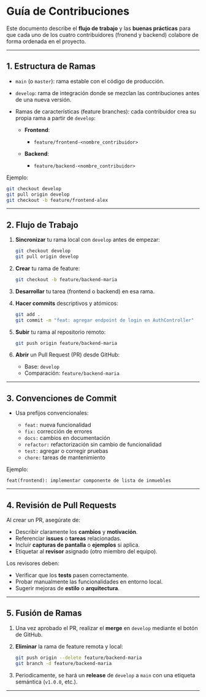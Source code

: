 # Guía de Contribuciones

Este documento describe el **flujo de trabajo** y las **buenas prácticas** para que cada uno de los cuatro contribuidores (fronend y backend) colabore de forma ordenada en el proyecto.

---

## 1. Estructura de Ramas

* `main` (o `master`): rama estable con el código de producción.
* `develop`: rama de integración donde se mezclan las contribuciones antes de una nueva versión.
* Ramas de características (feature branches): cada contribuidor crea su propia rama a partir de `develop`:

  * **Frontend**:

    * `feature/frontend-<nombre_contribuidor>`
  * **Backend**:

    * `feature/backend-<nombre_contribuidor>`

Ejemplo:

```bash
git checkout develop
git pull origin develop
git checkout -b feature/frontend-alex
```

---

## 2. Flujo de Trabajo

1. **Sincronizar** tu rama local con `develop` antes de empezar:

   ```bash
   git checkout develop
   git pull origin develop
   ```
2. **Crear** tu rama de feature:

   ```bash
   git checkout -b feature/backend-maria
   ```
3. **Desarrollar** tu tarea (frontend o backend) en esa rama.
4. **Hacer commits** descriptivos y atómicos:

   ```bash
   git add .
   git commit -m "feat: agregar endpoint de login en AuthController"
   ```
5. **Subir** tu rama al repositorio remoto:

   ```bash
   git push origin feature/backend-maria
   ```
6. **Abrir** un Pull Request (PR) desde GitHub:

   * Base: `develop`
   * Comparación: `feature/backend-maria`

---

## 3. Convenciones de Commit

* Usa prefijos convencionales:

  * `feat:` nueva funcionalidad
  * `fix:` corrección de errores
  * `docs:` cambios en documentación
  * `refactor:` refactorización sin cambio de funcionalidad
  * `test:` agregar o corregir pruebas
  * `chore:` tareas de mantenimiento

Ejemplo:

```
feat(frontend): implementar componente de lista de inmuebles
```

---

## 4. Revisión de Pull Requests

Al crear un PR, asegúrate de:

* Describir claramente los **cambios** y **motivación**.
* Referenciar **issues** o **tareas** relacionadas.
* Incluir **capturas de pantalla** o **ejemplos** si aplica.
* Etiquetar al **revisor** asignado (otro miembro del equipo).

Los revisores deben:

* Verificar que los **tests** pasen correctamente.
* Probar manualmente las funcionalidades en entorno local.
* Sugerir mejoras de **estilo** o **arquitectura**.

---

## 5. Fusión de Ramas

1. Una vez aprobado el PR, realizar el **merge** en `develop` mediante el botón de GitHub.
2. **Eliminar** la rama de feature remota y local:

   ```bash
   git push origin --delete feature/backend-maria
   git branch -d feature/backend-maria
   ```
3. Periodicamente, se hará un **release** de `develop` a `main` con una etiqueta semántica (`v1.0.0`, etc.).

---
